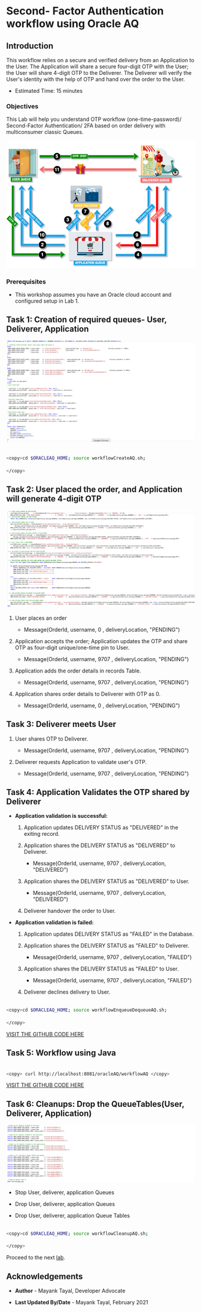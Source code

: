 # Second- Factor Authentication workflow using Oracle AQ

## Introduction

This workflow relies on a secure and verified delivery from an Application to the User. The Application will share a secure four-digit OTP with the User; the User will share 4-digit OTP to the Deliverer. The Deliverer will verify the User's identity with the help of OTP and hand over the order to the User.

- Estimated Time: 15 minutes

### Objectives

This Lab will help you understand OTP workflow (one-time-password)/ Second-Factor Authentication/ 2FA based on order delivery with multiconsumer classic Queues.

![workflow](./images/Workflow.png " ")

### Prerequisites

- This workshop assumes you have an Oracle cloud account and configured setup in Lab 1.

## Task 1: Creation of required queues- User, Deliverer, Application

![createWoekflow queues](./images/workflow-create-aq.png " ")

```bash

<copy>cd $ORACLEAQ_HOME; source workflowCreateAQ.sh;

</copy>

```

## Task 2: User placed the order, and Application will generate 4-digit OTP

![workflowAQ](./images/workflow-aq.png " ")

  1. User places an order

      - Message(OrderId, username,  0   , deliveryLocation, "PENDING")

  2. Application accepts the order; Application updates the OTP and share OTP as four-digit unique/one-time pin to User.

      - Message(OrderId, username, 9707 , deliveryLocation, "PENDING")

  3. Application adds the order details in records Table.

      - Message(OrderId, username, 9707 , deliveryLocation, "PENDING")

  4. Application shares order details to Deliverer with OTP as 0.

      - Message(OrderId, username,   0  , deliveryLocation, "PENDING")

## Task 3: Deliverer meets User

  1. User shares OTP to Deliverer.

      - Message(OrderId, username, 9707 , deliveryLocation, "PENDING")

  2. Deliverer requests Application to validate user's OTP.

      - Message(OrderId, username, 9707 , deliveryLocation, "PENDING")

## Task 4: Application Validates the OTP shared by Deliverer

- **Application validation is successful:**

    1. Application updates DELIVERY STATUS as "DELIVERED" in the exiting record.

    2. Application shares the DELIVERY STATUS as "DELIVERED" to Deliverer.

        - Message(OrderId, username, 9707 , deliveryLocation, "DELIVERED")

    3. Application shares the DELIVERY STATUS as "DELIVERED" to User.

        - Message(OrderId, username, 9707 , deliveryLocation, "DELIVERED")

    4. Deliverer handover the order to User.

- **Application validation is failed:**

    1. Application updates DELIVERY STATUS as "FAILED" in the Database.

    2. Application shares the DELIVERY STATUS as "FAILED" to Deliverer.

        - Message(OrderId, username, 9707 , deliveryLocation, "FAILED")

    3. Application shares the DELIVERY STATUS as "FAILED" to User.

        - Message(OrderId, username, 9707 , deliveryLocation, "FAILED")

    4. Deliverer declines delivery to User.

```bash

<copy>cd $ORACLEAQ_HOME; source workflowEnqueueDequeueAQ.sh;

</copy>

```

[VISIT THE GITHUB CODE HERE](https://github.com/oracle/microservices-datadriven/tree/main/workshops/oracleAQ)

## Task 5: Workflow using Java

```bash

<copy> curl http://localhost:8081/oracleAQ/workflowAQ </copy>

```

[VISIT THE GITHUB CODE HERE](https://github.com/oracle/microservices-datadriven/tree/main/workshops/oracleAQ/aqJava/src/main/java/com/examples/workflowTEQ/WorkflowAQ.java)

## Task 6: Cleanups: Drop the QueueTables(User, Deliverer, Application)

![cleanupWorkflow](./images/workflow-cleanup-aq.png " ")

- Stop User, deliverer, application Queues

- Drop User, deliverer, application Queues

- Drop User, deliverer, application Queue Tables  

```bash

<copy>cd $ORACLEAQ_HOME; source workflowCleanupAQ.sh;

</copy>

```

Proceed to the next [lab](#next).

## Acknowledgements

- **Author** - Mayank Tayal, Developer Advocate

- **Last Updated By/Date** - Mayank Tayal, February 2021
